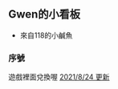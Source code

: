 ## Gwen的小看板 
* 來自118的小鹹魚

### 序號

遊戲裡面兌換喔
[2021/8/24 更新](https://github.com/molinehuang/gwen/blob/ca5588ad1200c77eed8cbe7d2a8e597caba39c31/%E5%BA%8F%E8%99%9F.md)


